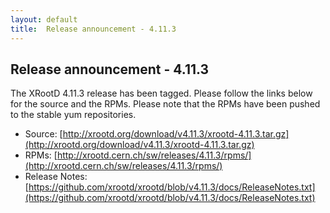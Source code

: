 ```yaml
---
layout: default
title:  Release announcement - 4.11.3
---
```


Release announcement - 4.11.3
-----------------------------

The XRootD 4.11.3 release has been tagged. Please follow the links
below for the source and the RPMs. Please note that the RPMs have been pushed
to the stable yum repositories.

 * Source: [http://xrootd.org/download/v4.11.3/xrootd-4.11.3.tar.gz](http://xrootd.org/download/v4.11.3/xrootd-4.11.3.tar.gz)
 * RPMs: [http://xrootd.cern.ch/sw/releases/4.11.3/rpms/](http://xrootd.cern.ch/sw/releases/4.11.3/rpms/)
 * Release Notes: [https://github.com/xrootd/xrootd/blob/v4.11.3/docs/ReleaseNotes.txt](https://github.com/xrootd/xrootd/blob/v4.11.3/docs/ReleaseNotes.txt)
